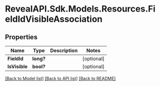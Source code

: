 # RevealAPI.Sdk.Models.Resources.FieldIdVisibleAssociation
## Properties

Name | Type | Description | Notes
------------ | ------------- | ------------- | -------------
**FieldId** | **long?** |  | [optional] 
**IsVisible** | **bool?** |  | [optional] 

[[Back to Model list]](../README.md#documentation-for-models) [[Back to API list]](../README.md#documentation-for-api-endpoints) [[Back to README]](../README.md)

